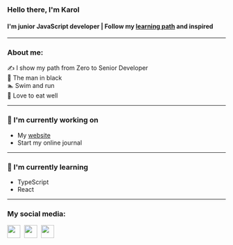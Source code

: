 ### Hello there, I'm Karol
#### I'm junior JavaScript developer | Follow my [learning path][journal] and inspired 
<hr />

### About me:

✍️ I show my path from Zero to Senior Developer<br>
🖤 The man in black<br>
🏊 Swim and run<br>
🥑 Love to eat well

<hr />

### 🔭 I'm currently working on
- My [website][webpage]
- Start my online journal

<hr />

### 🌱 I'm currently learning

- TypeScript
- React

<hr />

### My social media:
[<img width="30" style="margin-right: 5px" src="https://cdn.jsdelivr.net/npm/simple-icons@v7/icons/linkedin.svg" />][linkedin]
[<img width="30" style="margin-right: 5px" src="https://cdn.jsdelivr.net/npm/simple-icons@v7/icons/instagram.svg" />][instagram]
[<img width="30" style="margin-right: 5px" src="https://cdn.jsdelivr.net/npm/simple-icons@v7/icons/instagram.svg" />][devto]

[linkedin]: https://linkedin.com/in/karol-chrobok-79539010a/
[instagram]: https://www.instagram.com/karol.chrobok/
[devto]: https://dev.to/pokerek
[webpage]: https://www.chrobok.dev
[journal]: https://www.chrobok.dev/journal.dev
